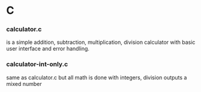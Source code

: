 # C

### calculator.c
is a simple addition, subtraction, multiplication, division calculator
with basic user interface and error handling.

### calculator-int-only.c
same as calculator.c but all math is done with integers,
division outputs a mixed number
